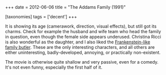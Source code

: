 +++
date = 2012-06-06
title = "The Addams Family (1991)"

[taxonomies]
tags = ['decent']
+++

It is showing its age (camerawork, direction, visual effects), but still
got its charms. Check for example the husband and wife team who head the
family in question, even though the female side appears underused.
Christina Ricci is also wonderful as the daughter, and I also liked the
[Frankenstein-like family butler]. These are the only interesting
characters, and all others are either uninteresting, badly-developed,
annoying, or practically non-existent.

The movie is otherwise quite shallow and very passive, even for a
comedy. It\'s not even funny, especially the first half of it.

  [Frankenstein-like family butler]: http://en.wikipedia.org/wiki/Lurch_(The_Addams_Family)
